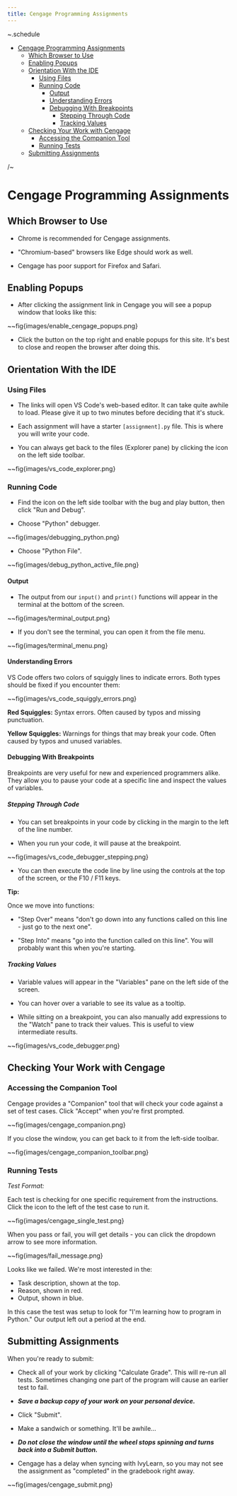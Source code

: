 ```yaml
---
title: Cengage Programming Assignments
---
```


~.schedule

- [Cengage Programming Assignments](#cengage-programming-assignments)
  - [Which Browser to Use](#which-browser-to-use)
  - [Enabling Popups](#enabling-popups)
  - [Orientation With the IDE](#orientation-with-the-ide)
    - [Using Files](#using-files)
    - [Running Code](#running-code)
      - [Output](#output)
      - [Understanding Errors](#understanding-errors)
      - [Debugging With Breakpoints](#debugging-with-breakpoints)
        - [Stepping Through Code](#stepping-through-code)
        - [Tracking Values](#tracking-values)
  - [Checking Your Work with Cengage](#checking-your-work-with-cengage)
    - [Accessing the Companion Tool](#accessing-the-companion-tool)
    - [Running Tests](#running-tests)
  - [Submitting Assignments](#submitting-assignments)

/~

# Cengage Programming Assignments

## Which Browser to Use

- Chrome is recommended for Cengage assignments.

- "Chromium-based" browsers like Edge should work as well.

- Cengage has poor support for Firefox and Safari.

## Enabling Popups

- After clicking the assignment link in Cengage you will see a popup window that looks like this:

~~fig{images/enable_cengage_popups.png}

- Click the button on the top right and enable popups for this site. It's best to close and reopen the browser after doing this.

## Orientation With the IDE

### Using Files

- The links will open VS Code's web-based editor. It can take quite awhile to load. Please give it up to two minutes before deciding that it's stuck.

- Each assignment will have a starter `[assignment].py` file. This is where you will write your code.

- You can always get back to the files (Explorer pane) by clicking the icon on the left side toolbar.

~~fig{images/vs_code_explorer.png}

### Running Code

- Find the icon on the left side toolbar with the bug and play button, then click "Run and Debug".

- Choose "Python" debugger.

~~fig{images/debugging_python.png}

- Choose "Python File".

~~fig{images/debug_python_active_file.png}

#### Output

- The output from our `input()` and `print()` functions will appear in the terminal at the bottom of the screen.

~~fig{images/terminal_output.png}

- If you don't see the terminal, you can open it from the file menu.

~~fig{images/terminal_menu.png}

#### Understanding Errors

VS Code offers two colors of squiggly lines to indicate errors. Both types should be fixed if you encounter them:

~~fig{images/vs_code_squiggly_errors.png}

**Red Squiggles:** Syntax errors. Often caused by typos and missing punctuation.

**Yellow Squiggles:** Warnings for things that may break your code. Often caused by typos and unused variables.

#### Debugging With Breakpoints

Breakpoints are very useful for new and experienced programmers alike. They allow you to pause your code at a specific line and inspect the values of variables.

##### Stepping Through Code

- You can set breakpoints in your code by clicking in the margin to the left of the line number.

- When you run your code, it will pause at the breakpoint.

~~fig{images/vs_code_debugger_stepping.png}

- You can then execute the code line by line using the controls at the top of the screen, or the F10 / F11 keys.

**Tip:**

Once we move into functions:

- "Step Over" means "don't go down into any functions called on this line - just go to the next one".

- "Step Into" means "go into the function called on this line". You will probably want this when you're starting.

##### Tracking Values

- Variable values will appear in the "Variables" pane on the left side of the screen.

- You can hover over a variable to see its value as a tooltip.

- While sitting on a breakpoint, you can also manually add expressions to the "Watch" pane to track their values. This is useful to view intermediate results.

~~fig{images/vs_code_debugger.png}

## Checking Your Work with Cengage

### Accessing the Companion Tool

Cengage provides a "Companion" tool that will check your code against a set of test cases. Click "Accept" when you're first prompted.

~~fig{images/cengage_companion.png}

If you close the window, you can get back to it from the left-side toolbar.

~~fig{images/cengage_companion_toolbar.png}

### Running Tests

_Test Format:_

Each test is checking for one specific requirement from the instructions. Click the icon to the left of the test case to run it.

~~fig{images/cengage_single_test.png}

When you pass or fail, you will get details - you can click the dropdown arrow to see more information.

~~fig{images/fail_message.png}

Looks like we failed. We're most interested in the:

- Task description, shown at the top.
- Reason, shown in red.
- Output, shown in blue.

In this case the test was setup to look for "I'm learning how to program in Python." Our output left out a period at the end.

## Submitting Assignments

When you're ready to submit:

- Check all of your work by clicking "Calculate Grade". This will re-run all tests. Sometimes changing one part of the program will cause an earlier test to fail.

- **_Save a backup copy of your work on your personal device._**

- Click "Submit".

- Make a sandwich or something. It'll be awhile...

- **_Do not close the window until the wheel stops spinning and turns back into a Submit button._**

- Cengage has a delay when syncing with IvyLearn, so you may not see the assignment as "completed" in the gradebook right away.

~~fig{images/cengage_submit.png}
